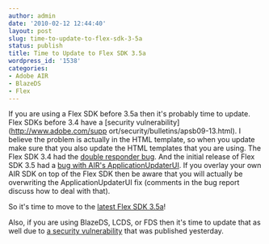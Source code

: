 ```yaml
---
author: admin
date: '2010-02-12 12:44:40'
layout: post
slug: time-to-update-to-flex-sdk-3-5a
status: publish
title: Time to Update to Flex SDK 3.5a
wordpress_id: '1538'
categories:
- Adobe AIR
- BlazeDS
- Flex
---
```


If you are using a Flex SDK before 3.5a then it's probably time to update.
Flex SDKs before 3.4 have a [security vulnerability](http://www.adobe.com/supp
ort/security/bulletins/apsb09-13.html). I believe the problem is actually in
the HTML template, so when you update make sure that you also update the HTML
templates that you are using. The Flex SDK 3.4 had the [double responder
bug](https://bugs.adobe.com/jira/browse/SDK-22883). And the initial release of
Flex SDK 3.5 had a [bug with AIR's
ApplicationUpdaterUI](https://bugs.adobe.com/jira/browse/SDK-24766). If you
overlay your own AIR SDK on top of the Flex SDK then be aware that you will
actually be overwriting the ApplicationUpdaterUI fix (comments in the bug
report discuss how to deal with that).

So it's time to move to the [latest Flex SDK
3.5a](http://opensource.adobe.com/wiki/display/flexsdk/Download+Flex+3)!

Also, if you are using BlazeDS, LCDS, or FDS then it's time to update that as
well due to [a security
vulnerability](http://www.adobe.com/support/security/bulletins/apsb10-05.html)
that was published yesterday.

